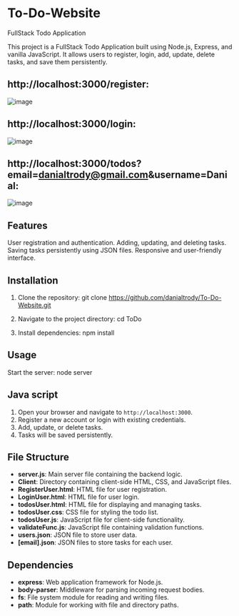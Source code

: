 # To-Do-Website
FullStack Todo Application

This project is a FullStack Todo Application built using Node.js, Express, and vanilla JavaScript.
 It allows users to register, login, add, update, delete tasks, and save them persistently.



## http://localhost:3000/register:                                                                       
![image](https://github.com/danialtrody/To-Do-Website/assets/141449225/4fe97d25-a679-407e-ad0c-76dd559e2662)
## http://localhost:3000/login:
![image](https://github.com/danialtrody/To-Do-Website/assets/141449225/fa4b0383-b4fe-4e73-9d0a-5c5be91a21b9)
## http://localhost:3000/todos?email=danialtrody@gmail.com&username=Danial:
![image](https://github.com/danialtrody/To-Do-Website/assets/141449225/c3c68623-fafa-42c1-88c8-9b510714d56a)






## Features
User registration and authentication.
Adding, updating, and deleting tasks.
Saving tasks persistently using JSON files.
Responsive and user-friendly interface.

## Installation

1) Clone the repository:
 git clone https://github.com/danialtrody/To-Do-Website.git

2) Navigate to the project directory:
 cd ToDo

3) Install dependencies:
   npm install

## Usage

Start the server:
 node server

## Java script

1. Open your browser and navigate to `http://localhost:3000`.
2. Register a new account or login with existing credentials.
3. Add, update, or delete tasks.
4. Tasks will be saved persistently.

## File Structure

- **server.js**: Main server file containing the backend logic.
- **Client**: Directory containing client-side HTML, CSS, and JavaScript files.
- **RegisterUser.html**: HTML file for user registration.
- **LoginUser.html**: HTML file for user login.
- **todosUser.html**: HTML file for displaying and managing tasks.
- **todosUser.css**: CSS file for styling the todo list.
- **todosUser.js**: JavaScript file for client-side functionality.
- **validateFunc.js**: JavaScript file containing validation functions.
- **users.json**: JSON file to store user data.
- **[email].json**: JSON files to store tasks for each user.

## Dependencies
- **express**: Web application framework for Node.js.
- **body-parser**: Middleware for parsing incoming request bodies.
- **fs**: File system module for reading and writing files.
- **path**: Module for working with file and directory paths.






  

